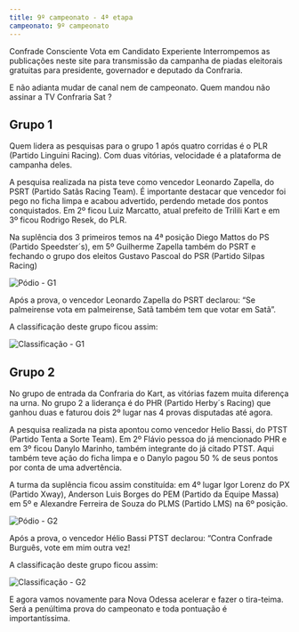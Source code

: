 ```yaml
---
title: 9º campeonato - 4ª etapa
campeonato: 9º campeonato
---
```


Confrade Consciente Vota em Candidato Experiente
Interrompemos as publicações neste site para transmissão da campanha de piadas eleitorais gratuitas para presidente, governador e deputado da Confraria.

E não adianta mudar de canal nem de campeonato. Quem mandou não assinar a TV Confraria Sat ?

## Grupo 1

Quem lidera as pesquisas para o grupo 1 após quatro corridas é o PLR (Partido Linguini Racing). Com duas vitórias, velocidade é a plataforma de campanha deles.

A pesquisa realizada na pista teve como vencedor Leonardo Zapella, do PSRT (Partido Satãs Racing Team). É importante destacar que vencedor foi pego no ficha limpa e acabou advertido, perdendo metade dos pontos conquistados. Em 2º ficou Luiz Marcatto, atual prefeito de Trilili Kart e em 3º ficou Rodrigo Resek, do PLR.

Na suplência dos 3 primeiros temos na 4ª posição Diego Mattos do PS (Partido Speedster´s), em 5º Guilherme Zapella também do PSRT e fechando o grupo dos eleitos Gustavo Pascoal do PSR (Partido Silpas Racing)

![Pódio - G1](/uploads/Podio2014_sem2_prova04_M.MOA_G1.jpg)

Após a prova, o vencedor Leonardo Zapella do PSRT declarou: “Se palmeirense vota em palmeirense, Satã também tem que votar em Satã”.

A classificação deste grupo ficou assim:

![Classificação - G1](/uploads/Classific2014_sem2_prova04_Equipes_e_Pilotos_G1.jpg)

## Grupo 2

No grupo de entrada da Confraria do Kart, as vitórias fazem muita diferença na urna. No grupo 2 a liderança é do PHR (Partido Herby´s Racing) que ganhou duas e faturou dois 2º lugar nas 4 provas disputadas até agora.

A pesquisa realizada na pista apontou como vencedor Helio Bassi, do PTST (Partido Tenta a Sorte Team). Em 2º Flávio pessoa do já mencionado PHR e em 3º ficou Danylo Marinho, também integrante do já citado PTST. Aqui também teve ação do ficha limpa e o Danylo pagou 50 % de seus pontos por conta de uma advertência.

A turma da suplência ficou assim constituída: em 4º lugar Igor Lorenz do PX (Partido Xway), Anderson Luis Borges do PEM (Partido da Equipe Massa) em 5º e Alexandre Ferreira de Souza do PLMS (Partido LMS) na 6º posição.

![Pódio - G2](/uploads/Podio2014_sem2_prova04_M.MOA_G2.jpg)

Após a prova, o vencedor Hélio Bassi PTST declarou: “Contra Confrade Burguês, vote em mim outra vez!

A classificação deste grupo ficou assim:

![Classificação - G2](/uploads/Classific2014_sem2_prova04_Equipes_e_Pilotos_G2.jpg)

E agora vamos novamente para Nova Odessa acelerar e fazer o tira-teima. Será a penúltima prova do campeonato e toda pontuação é importantíssima.
